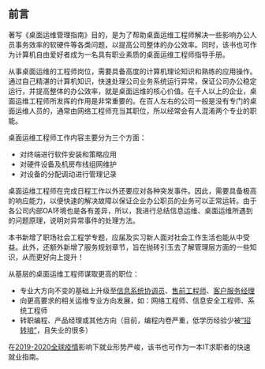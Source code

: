 ## 前言

著写《桌面运维管理指南》目的，是为了帮助桌面运维工程师解决一些影响办公人员事务效率的软硬件等各类问题，以提高公司整体的办公效率。同时，该书也可作为计算机自由爱好者成为一名具有职业素质的桌面运维工程师指导手册。

从事桌面运维的工程师岗位，需要具备高度的计算机理论知识和熟练的应用操作。通过自己精湛的计算机知识，快速处理公司业务系统运行异常，保证公司办公稳定运行，并提高整体的办公效率，就是桌面运维的核心价值。在千人以上的企业，桌面运维工程师所发挥的作用是非常重要的。在百人左右的公司一般是没有专门的桌面运维人员的，通常由网络工程师充当其职位，所以经常会有人混淆两个专业的职能。

桌面运维工程师工作内容主要分为三个方面：

* 对终端进行软件安装和策略应用
* 对硬件设备及机房布线组网维护
* 对设备的分配调动进行管理记录

桌面运维工程师在完成日程工作以外还要应对各种突发事件。因此，需要具备极高的响应能力，以便快速的解决故障以保证企业办公职员的业务可以正常运转。由于各公司内部OA环境也是各有差异，所以，我进行总结信息运维、桌面运维所遇到的问题原理，说明对异常事件的处理方法。

本书新增了职场社会工程学专题，应届及实习新人面对社会工作生活也能从中受益。此外，还额外新增了服务规划章节，旨在抛砖引玉去了解管理层方面的一些知识，从而更好向上提升！

从基层的桌面运维工程师谋取更高的职位：

* 专业大方向不变的基础上升级至[信息系统协调员](https://zhidao.baidu.com/question/1795030400048058347.html)、[售前工程师](https://baike.baidu.com/item/%E5%94%AE%E5%89%8D%E5%B7%A5%E7%A8%8B%E5%B8%88)、[客户服务经理](https://baike.baidu.com/item/%E5%AE%A2%E6%88%B7%E6%9C%8D%E5%8A%A1%E7%BB%8F%E7%90%86)
* 向更高要求的相关运维专业方向发展，如：网络工程师、信息安全工程师、系统工程师
* 转职编程、产品经理或其他方向（目前，编程内卷严重，低学历经验少被[“招转培”](/notice/ti-analysis.html)，且失业的很多）

在[2019-2020全球疫情](https://zh.wikipedia.org/zh-hans/2019冠状病毒病疫情)影响下就业形势严峻，该书也可作为一本IT求职者的快速就业指南。